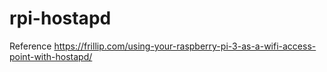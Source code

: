 # rpi-hostapd

Reference
https://frillip.com/using-your-raspberry-pi-3-as-a-wifi-access-point-with-hostapd/
